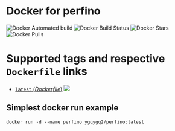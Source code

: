 # Docker for perfino

![Docker Automated build](https://img.shields.io/docker/cloud/automated/ygqygq2/perfino-docker.svg) ![Docker Build Status](https://img.shields.io/docker/cloud/build/ygqygq2/perfino-docker.svg) ![Docker Stars](https://img.shields.io/docker/stars/ygqygq2/perfino-docker.svg) ![Docker Pulls](https://img.shields.io/docker/pulls/ygqygq2/perfino-docker.svg)

# Supported tags and respective `Dockerfile` links

- [`latest` (*Dockerfile*)](https://github.com/ygqygq2/perfino-docker/blob/master/Dockerfile) [![](https://images.microbadger.com/badges/image/ygqygq2/perfino-docker.svg)](http://microbadger.com/images/ygqygq2/perfino-docker "Get your own image badge on microbadger.com")

## Simplest docker run example

```
docker run -d --name perfino ygqygq2/perfino:latest
```

